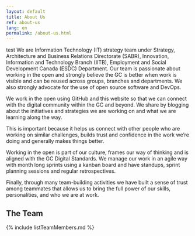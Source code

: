 ```yaml
---
layout: default
title: About Us
ref: about-us
lang: en
permalink: /about-us.html
---
```

test
We are Information Technology (IT) strategy team under Strategy, Architecture and Business Relations Directorate (SABR), Innovation, Information and Technology Branch (IITB), Employment and Social Development  Canada (ESDC) Department.
Our team is passionate about working in the open and strongly believe the GC is better when work is visible and can be reused across groups, branches and departments.
We also strongly advocate for the use of open source software and DevOps.

We work in the open using GitHub and this website so that we can connect with the digital community within the GC and beyond.
We share by blogging about the initiatives and strategies we are working on and what we are learning along the way.

This is important because it helps us connect with other people who are working on similar challenges, builds trust and confidence in the work we’re doing and generally makes things better.

Working in the open is part of our culture, frames our way of thinking and is aligned with the GC Digital Standards.
We manage our work in an agile way with month long sprints using a kanban board and have standups, sprint planning sessions and regular retrospectives.

Finally, through many team-building activities we have built a sense of trust among teammates that allows us to bring the full power of our skills, personalities, and who we are at work.

## The Team

{% include listTeamMembers.md %}
